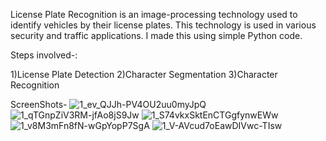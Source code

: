License Plate Recognition is an image-processing technology used to identify vehicles by their license plates. This technology is used in various security and traffic applications. I made this using simple Python code.

Steps involved-: 

  1)License Plate Detection
  2)Character Segmentation
  3)Character Recognition

ScreenShots- 
![1_ev_QJJh-PV4OU2uu0myJpQ](https://user-images.githubusercontent.com/34513878/93075726-d4e37500-f6a3-11ea-8a6e-a440b223be10.png)
![1_qTGnpZiV3RM-jfAo8jS9Jw](https://user-images.githubusercontent.com/34513878/93075728-d614a200-f6a3-11ea-8e68-031d9518f297.png)
![1_S74vkxSktEnCTGgfynwEWw](https://user-images.githubusercontent.com/34513878/93075734-d745cf00-f6a3-11ea-9b1b-34af38cc3601.png)
![1_v8M3mFn8fN-wGpYopP7SgA](https://user-images.githubusercontent.com/34513878/93075736-d745cf00-f6a3-11ea-8f07-e6a42afaaa2e.png)
![1_V-AVcud7oEawDIVwc-TIsw](https://user-images.githubusercontent.com/34513878/93075737-d7de6580-f6a3-11ea-8212-78f4974634dd.png)
